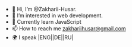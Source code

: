 - 👋 Hi, I’m @Zakharii-Husar.
- 👀 I’m interested in web development.
- 🌱 Currently learn JavaScript
- 📫 How to reach me zakhariihusar@gmail.com
- 🌍 I speak |ENG||DE||RU|
<!---
Zakharii-Husar/Zakharii-Husar is a ✨ special ✨ repository because its `README.md` (this file) appears on your GitHub profile.
You can click the Preview link to take a look at your changes.
--->
